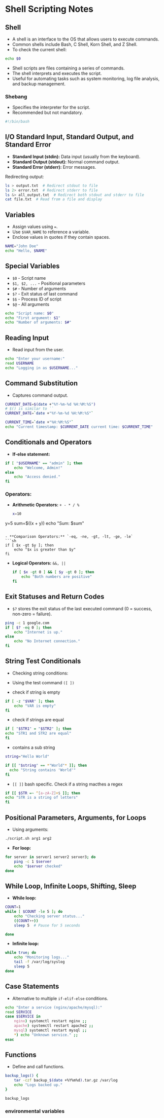 # Shell Scripting Notes

## Shell
- A shell is an interface to the OS that allows users to execute commands.
- Common shells include Bash, C Shell, Korn Shell, and Z Shell.
- To check the current shell:

```sh
echo $0
```

- Shell scripts are files containing a series of commands.
- The shell interprets and executes the script.
- Useful for automating tasks such as system monitoring, log file analysis, and backup management.

### Shebang
- Specifies the interpreter for the script.
- Recommended but not mandatory.

```sh
#!/bin/bash
```

## I/O Standard Input, Standard Output, and Standard Error
- **Standard Input (stdin):** Data input (usually from the keyboard).
- **Standard Output (stdout):** Normal command output.
- **Standard Error (stderr):** Error messages.

Redirecting output:
```sh
ls > output.txt  # Redirect stdout to file
ls 2> error.txt  # Redirect stderr to file
ls &> all_output.txt  # Redirect both stdout and stderr to file
cat file.txt  # Read from a file and display
```

## Variables
- Assign values using `=`.
- Use `$VAR_NAME` to reference a variable.
- Enclose values in quotes if they contain spaces.

```sh
NAME="John Doe"
echo "Hello, $NAME"
```

## Special Variables
- `$0` - Script name
- `$1, $2, ...` - Positional parameters
- `$#` - Number of arguments
- `$?` - Exit status of last command
- `$$` - Process ID of script
- `$@` - All arguments

```sh
echo "Script name: $0"
echo "First argument: $1"
echo "Number of arguments: $#"
```

## Reading Input
- Read input from the user.

```sh
echo "Enter your username:"
read USERNAME
echo "Logging in as $USERNAME..."
```

## Command Substitution
- Captures command output.

```sh
CURRENT_DATE=$(date +"%Y-%m-%d %H:%M:%S")
# $() is similar to ``
CURRENT_DATE=`date +"%Y-%m-%d %H:%M:%S"`

CURRENT_TIME=`date +"%H:%M:%S"`
echo "Current timestamp: $CURRENT_DATE current time: $CURRENT_TIME"
```

## Conditionals and Operators
- **If-else statement:**

```sh
if [ "$USERNAME" == "admin" ]; then
    echo "Welcome, Admin!"
else
    echo "Access denied."
fi
```

### Operators:
- **Arithmetic Operators:** `+ - * / %`  
  ```sh
  x=10
y=5
sum=$((x + y))
echo "Sum: $sum"
  ```

- **Comparison Operators:** `-eq, -ne, -gt, -lt, -ge, -le`
  ```sh
  if [ $x -gt $y ]; then
      echo "$x is greater than $y"
  fi
  ```

- **Logical Operators:** `&&, ||`
  ```sh
  if [ $x -gt 0 ] && [ $y -gt 0 ]; then
      echo "Both numbers are positive"
  fi
  ```

## Exit Statuses and Return Codes
- `$?` stores the exit status of the last executed command (0 = success, non-zero = failure).

```sh
ping -c 1 google.com
if [ $? -eq 0 ]; then
    echo "Internet is up."
else
    echo "No Internet connection."
fi
```

## String Test Conditionals
- Checking string conditions:

-  Using the test command `([ ])`

- check if string is empty

```sh
if [ -z "$VAR" ]; then
    echo "VAR is empty"
fi
```
- check if strings are equal

```sh
if [ "$STR1" = "$STR2" ]; then
echo "STR1 and STR2 are equal"
fi
```

- contains a sub string

```sh
string="Hello World"

if [[ "$string" == *"World"* ]]; then
  echo "String contains 'World'"
fi
```

- `[[ ]]` bash specific. Check if a string macthes a regex

```sh
if [[ $STR =~ ^[a-zA-Z]+$ ]]; then
echo "STR is a string of letters"
fi
```

## Positional Parameters, Arguments, for Loops
- Using arguments:

```sh
./script.sh arg1 arg2
```

- **For loop:**

```sh
for server in server1 server2 server3; do
    ping -c 1 $server
    echo "$server checked"
done
```

## While Loop, Infinite Loops, Shifting, Sleep
- **While loop:**

```sh
COUNT=1
while [ $COUNT -le 5 ]; do
    echo "Checking server status..."
    ((COUNT++))
    sleep 5  # Pause for 5 seconds

done
```

- **Infinite loop:**

```sh
while true; do
    echo "Monitoring logs..."
    tail -f /var/log/syslog
    sleep 5
done
```

## Case Statements
- Alternative to multiple `if-elif-else` conditions.

```sh
echo "Enter a service (nginx/apache/mysql):"
read SERVICE
case $SERVICE in
    nginx) systemctl restart nginx ;;
    apache) systemctl restart apache2 ;;
    mysql) systemctl restart mysql ;;
    *) echo "Unknown service." ;;
esac
```

## Functions
- Define and call functions.

```sh
backup_logs() {
    tar -czf backup_$(date +%Y%m%d).tar.gz /var/log
    echo "Logs backed up."
}

backup_logs
```


### environmental variables

